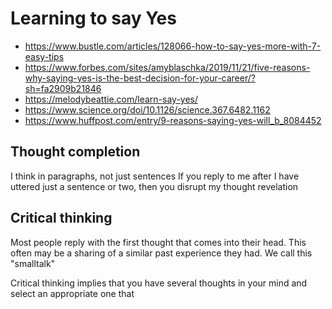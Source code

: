 # Learning to say Yes

* https://www.bustle.com/articles/128066-how-to-say-yes-more-with-7-easy-tips
* https://www.forbes.com/sites/amyblaschka/2019/11/21/five-reasons-why-saying-yes-is-the-best-decision-for-your-career/?sh=fa2909b21846
* https://melodybeattie.com/learn-say-yes/
* https://www.science.org/doi/10.1126/science.367.6482.1162
* https://www.huffpost.com/entry/9-reasons-saying-yes-will_b_8084452


## Thought completion

I think in paragraphs, not just sentences
If you reply to me after I have uttered just a sentence or two, then you disrupt my thought revelation


## Critical thinking

Most people reply with the first thought that comes into their head.
This often may be a sharing of a similar past experience they had.
We call this "smalltalk"

Critical thinking implies that you have several thoughts in your mind and select an appropriate one that